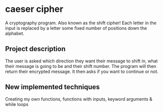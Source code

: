 # caeser cipher

A cryptography program. Also known as the shift cipher! Each letter in the input is replaced by a letter some fixed number of positions down the alphabet.

## Project description
The user is asked which direction they want their message to shift in, what their message is going to be and their shift number.
The program will then return their encrypted message. It then asks if you want to continue or not.

## New implemented techniques
Creating my own functions, functions with inputs, keyword arguments & while loops
